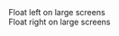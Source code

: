 <div class="p-card u-float-left--large" style="width: 20em">Float left on large screens</div>
<div class="p-card u-float-right--large" style="width: 20em">Float right on large screens</div>
